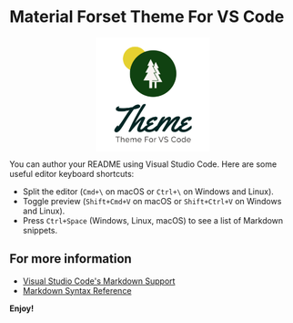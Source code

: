 # Material Forset Theme For VS Code

<div style="display: flex; justify-content: center;">
<img src="https://raw.githubusercontent.com/taha-ahmed-mallick/material-forest-theme/main/themes/logo-text.png" alt="logo" width="200" >
</div>

You can author your README using Visual Studio Code. Here are some useful editor keyboard shortcuts:

- Split the editor (`Cmd+\` on macOS or `Ctrl+\` on Windows and Linux).
- Toggle preview (`Shift+Cmd+V` on macOS or `Shift+Ctrl+V` on Windows and Linux).
- Press `Ctrl+Space` (Windows, Linux, macOS) to see a list of Markdown snippets.

## For more information

- [Visual Studio Code's Markdown Support](http://code.visualstudio.com/docs/languages/markdown)
- [Markdown Syntax Reference](https://help.github.com/articles/markdown-basics/)

**Enjoy!**
